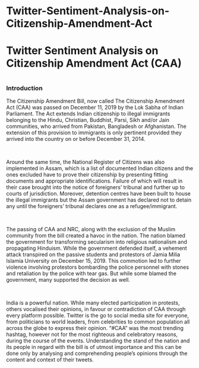 # Twitter-Sentiment-Analysis-on-Citizenship-Amendment-Act
<h1>Twitter Sentiment Analysis on Citizenship Amendment Act (CAA)<h1>
<h3>Introduction</h3>
<p>The Citizenship Amendment Bill, now called The Citizenship Amendment Act (CAA) was passed on December 11, 2019 by the Lok Sabha of Indian Parliament. The Act extends Indian citizenship to illegal immigrants belonging to the Hindu, Christian, Buddhist, Parsi, Sikh and/or Jain communities, who arrived from Pakistan, Bangladesh or Afghanistan. The extension of this provision to immigrants is only pertinent provided they arrived into the country on or before December 31, 2014.</p> <br>
<p>Around the same time, the National Register of Citizens was also implemented in Assam, which is a list of documented Indian citizens and the ones excluded have to prove their citizenship by presenting fitting documents and appropriate identifications. Failure of which will result in their case brought into the notice of foreigners’ tribunal and further up to courts of jurisdiction. Moreover, detention centres have been built to house the illegal immigrants but the Assam government has declared not to detain any until the foreigners’ tribunal declares one as a refugee/immigrant. </p><br>
<p>The passing of CAA and NRC, along with the exclusion of the Muslim community from the bill created a havoc in the nation. The nation blamed the government for transforming secularism into religious nationalism and propagating Hinduism. While the government defended itself, a vehement attack transpired on the passive students and protestors of Jamia Milia Islamia University on December 15, 2019. This commotion led to further violence involving protestors bombarding the police personnel with stones and retaliation by the police with tear gas. But while some blamed the government, many supported the decision as well. </p><br>
<p>India is a powerful nation. While many elected participation in protests, others vocalised their opinions, in favour or contradiction of CAA through every platform possible. Twitter is the go to social media site for everyone, from politicians to world leaders, from celebrities to common population all across the globe to express their opinion. “#CAA” was the most trending hashtag, however not for the most righteous and celebratory reasons, during the course of the events. Understanding the stand of the nation and its people in regard with the bill is of utmost importance and this can be done only by analysing and comprehending people’s opinions through the content and context of their tweets.  </p><br>
